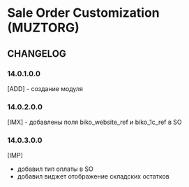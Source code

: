# Sale Order Customization (MUZTORG)

## CHANGELOG

### 14.0.1.0.0

[ADD] - создание модуля

### 14.0.2.0.0

[IMX] - добавлены поля biko_website_ref и biko_1c_ref в SO

### 14.0.3.0.0

[IMP]

-   добавил тип оплаты в SO
-   добавил виджет отображение складских остатков
